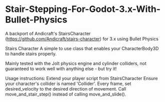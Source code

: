 # Stair-Stepping-For-Godot-3.x-With-Bullet-Physics
A backport of Andicraft's StairsCharacter (https://github.com/Andicraft/stairs-character) for 3.x using Bullet Physics

Stairs Character
A simple to use class that enables your CharacterBody3D to handle stairs properly.

Mainly tested with the Jolt physics engine and cylinder colliders, not guaranteed to work well with anything else - but try it!

Usage instructions:
Extend your player script from StairsCharacter
Ensure your character's collider is named 'Collider'.
Every frame, set desired_velocity to the desired direction of movement.
Call move_and_stair_step() instead of calling move_and_slide().
